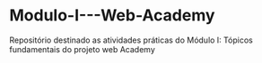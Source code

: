 # Modulo-I---Web-Academy
Repositório destinado as atividades práticas do Módulo I: Tópicos fundamentais do projeto web Academy
